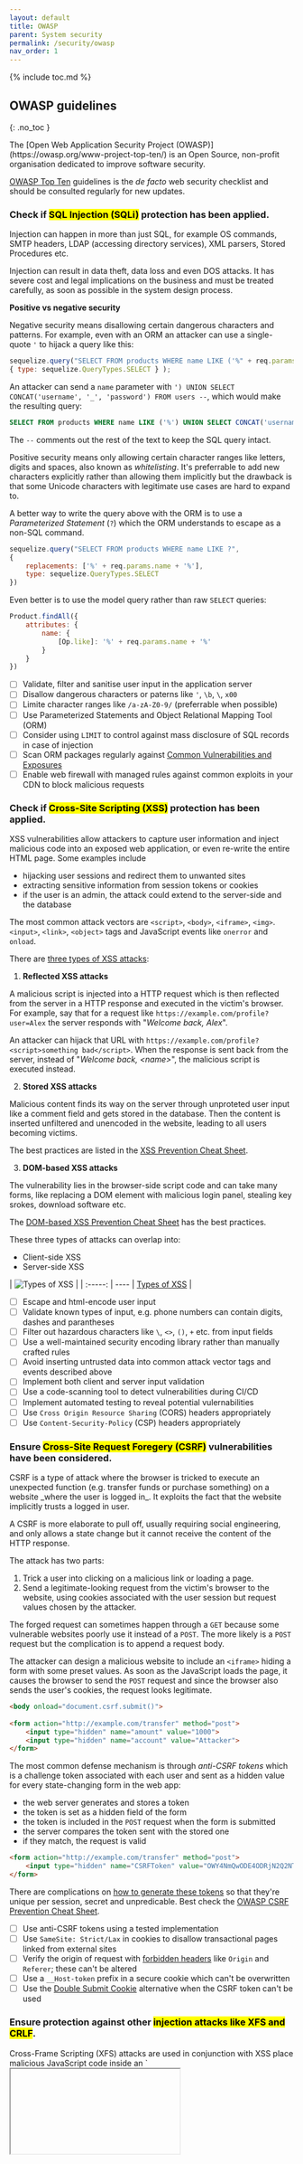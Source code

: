 ```yaml
---
layout: default
title: OWASP
parent: System security
permalink: /security/owasp
nav_order: 1
---
```


{% include toc.md %}

## OWASP guidelines
{: .no_toc }

<div class="info" markdown="1">
The [Open Web Application Security Project (OWASP)](https://owasp.org/www-project-top-ten/) is an Open Source, non-profit organisation dedicated to improve software security. 

[OWASP Top Ten](https://owasp.org/www-project-top-ten/) guidelines is the _de facto_ web security checklist and should be consulted regularly for new updates.
</div>

### Check if <mark>SQL Injection (SQLi)</mark> protection has been applied.

<div class="note" markdown="1">
Injection can happen in more than just SQL, for example OS commands, SMTP headers, LDAP (accessing directory services), XML parsers, Stored Procedures etc.

Injection can result in data theft, data loss and even DOS attacks. It has severe cost and legal implications on the business and must be treated carefully, as soon as possible in the system design process.

**Positive vs negative security**

Negative security means disallowing certain dangerous characters and patterns. For example, even with an ORM an attacker can use a single-quote `'` to hijack a query like this:

```js
sequelize.query("SELECT FROM products WHERE name LIKE ('%" + req.params.name + "%')", 
{ type: sequelize.QueryTypes.SELECT } );
```

An attacker can send a `name` parameter with `') UNION SELECT CONCAT('username', '_', 'password') FROM users --`, which would make the resulting query:

```sql
SELECT FROM products WHERE name LIKE ('%') UNION SELECT CONCAT('username', '_', 'password') FROM users -- %'`.
``` 

The `--` comments out the rest of the text to keep the SQL query intact.

Positive security means only allowing certain character ranges like letters, digits and spaces, also known as _whitelisting_. It's preferrable to add new characters explicitly rather than allowing them implicitly but the drawback is that some Unicode characters with legitimate use cases are hard to expand to. 

A better way to write the query above with the ORM is to use a _Parameterized Statement_ (`?`) which the ORM understands to escape as a non-SQL command. 


```js
sequelize.query("SELECT FROM products WHERE name LIKE ?", 
{ 
    replacements: ['%' + req.params.name + '%'], 
    type: sequelize.QueryTypes.SELECT
})
```

Even better is to use the model query rather than raw `SELECT` queries:

```js
Product.findAll({
    attributes: {
        name: {
            [Op.like]: '%' + req.params.name + '%'
        }
    }
})
```
</div>

- [ ] Validate, filter and sanitise user input in the application server
- [ ] Disallow dangerous characters or paterns like `'`, `\b`, `\`, `x00` 
- [ ] Limite character ranges like `/a-zA-Z0-9/` (preferrable when possible)
- [ ] Use Parameterized Statements and Object Relational Mapping Tool (ORM) 
- [ ] Consider using `LIMIT` to control against mass disclosure of SQL records in case of injection
- [ ] Scan ORM packages regularly against [Common Vulnerabilities and Exposures](https://cve.mitre.org/)
- [ ] Enable web firewall with managed rules against common exploits in your CDN to block malicious requests 

### Check if <mark>Cross-Site Scripting (XSS)</mark> protection has been applied.

<div class="note" markdown="1">
XSS vulnerabilities allow attackers to capture user information and inject malicious code into an exposed web application, or even re-write the entire HTML page. Some examples include

- hijacking user sessions and redirect them to unwanted sites 
- extracting sensitive information from session tokens or cookies
- if the user is an admin, the attack could extend to the server-side and the database

The most common attack vectors are `<script>`, `<body>`, `<iframe>`, `<img>`. `<input>`, `<link>`, `<object>` tags and JavaScript events like `onerror` and `onload`.

There are [three types of XSS attacks](https://owasp.org/www-community/Types_of_Cross-Site_Scripting):

1. **Reflected XSS attacks**

A malicious script is injected into a HTTP request which is then reflected from the server in a HTTP response and executed in the victim's browser. For example, say that for a request like `https://example.com/profile?user=Alex` the server responds with "_Welcome back, Alex_". 

An attacker can hijack that URL with `https://example.com/profile?<script>something bad</script>`. When the response is sent back from the server, instead of "_Welcome back, \<name\>_", the malicious script is executed instead.

2. **Stored XSS attacks**

Malicious content finds its way on the server through unproteted user input like a comment field and gets stored in the database. Then the content is inserted unfiltered and unencoded in the website, leading to all users becoming victims.

The best practices are listed in the [XSS Prevention Cheat Sheet](https://cheatsheetseries.owasp.org/cheatsheets/Cross_Site_Scripting_Prevention_Cheat_Sheet.html). 

3. **DOM-based XSS attacks**

The vulnerability lies in the browser-side script code and can take many forms, like replacing a DOM element with malicious login panel, stealing key srokes, download software etc.

The [DOM-based XSS Prevention Cheat Sheet](https://cheatsheetseries.owasp.org/cheatsheets/DOM_based_XSS_Prevention_Cheat_Sheet.html) has the best practices.

These three types of attacks can overlap into:

- Client-side XSS
- Server-side XSS

| ![Types of XSS](https://owasp.org/www-community/assets/images/Server-XSS_vs_Client-XSS_Chart.png) |
| :-----: | ---- | 
[Types of XSS](https://owasp.org/www-community/Types_of_Cross-Site_Scripting) |

</div>

- [ ] Escape and html-encode user input
- [ ] Validate known types of input, e.g. phone numbers can contain digits, dashes and parantheses
- [ ] Filter out hazardous characters like `\`, `<>`, `()`, `+` etc. from input fields
- [ ] Use a well-maintained security encoding library rather than manually crafted rules
- [ ] Avoid inserting untrusted data into common attack vector tags and events described above
- [ ] Implement both client and server input validation
- [ ] Use a code-scanning tool to detect vulnerabilities during CI/CD
- [ ] Implement automated testing to reveal potential vulernabilities
- [ ] Use `Cross Origin Resource Sharing` (CORS) headers appropriately
- [ ] Use `Content-Security-Policy` (CSP) headers appropriately

### Ensure <mark>Cross-Site Request Foregery (CSRF)</mark> vulnerabilities have been considered.

<div class="note" markdown="1">
CSRF is a type of attack where the browser is tricked to execute an unexpected function (e.g. transfer funds or purchase something) on a website _where the user is logged in_. It exploits the fact that the website implicitly trusts a logged in user. 

A CSRF is more elaborate to pull off, usually requiring social engineering, and only allows a state change but it cannot receive the content of the HTTP response. 

The attack has two parts:

1. Trick a user into clicking on a malicious link or loading a page.
2. Send a legitimate-looking request from the victim's browser to the website, using cookies associated with the user session but request values chosen by the attacker. 

The forged request can sometimes happen through a `GET` because some vulnerable websites poorly use it instead of a `POST`. The more likely is a `POST` request but the complication is to append a request body. 

The attacker can design a malicious website to include an `<iframe>` hiding a form with some preset values. As soon as the JavaScript loads the page, it causes the browser to send the `POST` request and since the browser also sends the user's cookies, the request looks legitimate.

```html
<body onload="document.csrf.submit()">
 
<form action="http://example.com/transfer" method="post">
	<input type="hidden" name="amount" value="1000">
	<input type="hidden" name="account" value="Attacker">
</form>
```

The most common defense mechanism is through _anti-CSRF tokens_ which is a challenge token associated with each user and sent as a hidden value for every state-changing form in the web app:
- the web server generates and stores a token
- the token is set as a hidden field of the form
- the token is included in the `POST` request when the form is submitted
- the server compares the token sent with the stored one
- if they match, the request is valid

```html
<form action="http://example.com/transfer" method="post">
    <input type="hidden" name="CSRFToken" value="OWY4NmQwODE4ODRjN2Q2NTlhMmZlYWEwYzU1YWQwMTVhM2JmNGYxYjJiMGI4MjJjZDE1ZDZMGYwMGEwOA==">
</form>
```

There are complications on [how to generate these tokens](https://owasp.org/www-project-csrfguard/) so that they're unique per session, secret and unpredicable. Best check the [OWASP CSRF Prevention Cheat Sheet](https://github.com/OWASP/CheatSheetSeries/blob/master/cheatsheets/Cross-Site_Request_Forgery_Prevention_Cheat_Sheet.md).
</div>

- [ ] Use anti-CSRF tokens using a tested implementation 
- [ ] Use `SameSite: Strict/Lax` in cookies to disallow transactional pages linked from external sites
- [ ] Verify the origin of request with [forbidden headers](https://developer.mozilla.org/en-US/docs/Glossary/Forbidden_header_name) like `Origin` and `Referer`; these can't be altered
- [ ] Use a `__Host-token` prefix in a secure cookie which can't be overwritten
- [ ] Use the [Double Submit Cookie](https://github.com/OWASP/CheatSheetSeries/blob/master/cheatsheets/Cross-Site_Request_Forgery_Prevention_Cheat_Sheet.md#double-submit-cookie) alternative when the CSRF token can't be used

### Ensure protection against other <mark>injection attacks like XFS and CRLF</mark>.

<div class="note" markdown="1">
Cross-Frame Scripting (XFS) attacks are used in conjunction with XSS place malicious JavaScript code inside an `<iframe>` to load a legitimate page in order to steal data from unsuspecting victims. It is usually initiated through social engineering. The user is tricked into loading a page controlled by the attacker and enters credentials into the legitimate site displayed by the iframe, while the malicious script steals the keystrokes.

Read more about XFS [here](https://owasp.org/www-community/attacks/Cross_Frame_Scripting).

Carriage Return and Line Feed (CRLF) attacks occurs when malicious content is inserted into HTTP response headers after the victim clicks on a malicious link.

</div>

- [ ] Validate inputs against malicious code that can be injected into a frame
- [ ] URL-encode strings before sending or setting inside cookies
- [ ] Filter out metacharacters e.g. `,`, `;`, `CR`, `LF` from user data
- [ ] Set the `X-Frame-Options` [header](https://developer.mozilla.org/en-US/docs/Web/HTTP/Headers/X-Frame-Options) to avoid click-jacking attacks


### Ensure protection against <mark>sensitive data exposure</mark>.

- [ ] Correctly identified sensitive data according to regulatory requirements and business needs
- [ ] Provide team training to be able to identify sensitive data
- [ ] Provide visible guidelines on how to treat sensitive data, including responding to Customer Support queries
- [ ] Do not store or cache sensitive data unecessarily, discard it as soon as processed for reasonable needs
- [ ] Do not display sensitive information as clear text, instead use tokenisation or truncation, e.g. for masking card numbers
- [ ] Use a [federated identity management](https://www.okta.com/blog/2019/05/what-is-federation-and-why-should-your-apps-support-it/) over custom passwords, when possible
- [ ] If you need to store passwords, use cryptographic [salted hashing](https://en.wikipedia.org/wiki/Bcrypt) to protect against _rainbow table_ attacks
- [ ] Encrypt data in transit and at rest with adequate encryption strength

### Ensure that <mark>debug logs, exceptions and error messages</mark> do not leak information.

<div class="note" markdown="1">
Sensitive data, like user passwords, health records and card information should never be logged, not even encrypted because they can be decrypted by a rogue employee. Monzo had [a close call](https://monzo.com/blog/2019/08/05/weve-fixed-an-issue-storing-some-customers-pins) with user PINs written in encryted logs.
</div>

- [ ] Don't accidentaly make debugging, exceptions and unwanted error messages visible
- [ ] Clean error messages visible to the users from sensitive information
- [ ] Use `POST` requests to ensure confidential information is not visible in query string params

### Ensure <mark>cookie security</mark> with the appropriate flags.

 - [ ] Use `Secure` to ensure sensitive cookies like session IDs are only transmitted over `HTTPS`
 - [ ] Use `HttpOnly` to block access to cookies from the JavaScript client-side code
 - [ ] Use `SameSite: Strict/Lax` to [limit cookies to same-site requests](https://web.dev/samesite-cookies-explained/)


### Ensure <mark>URL redirection validation</mark> is in place.

- [ ] Use a list of approved URLs or domains allowed for redirections
- [ ] Validate input parameters using whitelisting


### Ensure protection against <mark>session fixation attacks</mark>.

- [ ] Invalidate existing session IDs before authorising a new session

### Ensure protection against <mark>directory traversal attacks</mark>.

- [ ] Use a whitelist of acceptable data inputs to prevent influencing paths and names used in file system operations

### Ensure protection against DoS attacks through <mark>improper resource release</mark>.

- [ ] Ensure any created and allocate resource e.g. connections is properly released after use


### Automate <mark>CVE checks</mark> for third-party dependencies e.g. frameworks and libraries.

<div class="note" markdown="1">

The effort to integrate a CVE-scanning tool will pay its weight in gold. This can be done directly at the code repository level, for example with [Github Alerts, Advisories and Security Policies](https://docs.github.com/en/github/managing-security-vulnerabilities/adding-a-security-policy-to-your-repository) or with an awesome third-party tool like [Snyk](https://snyk.io/product/vulnerability-database/).

</div>